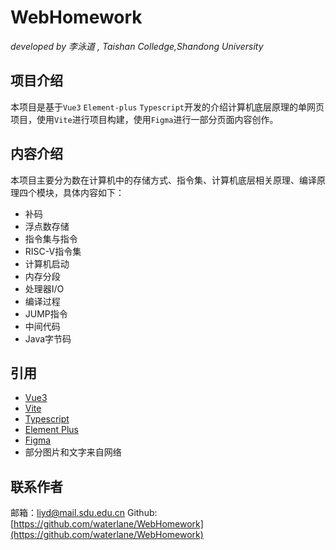 

# WebHomework

*developed by 李泳道 , Taishan Colledge,Shandong University*

## 项目介绍

本项目是基于`Vue3` `Element-plus` `Typescript`开发的介绍计算机底层原理的单网页项目，使用`Vite`进行项目构建，使用`Figma`进行一部分页面内容创作。

## 内容介绍
本项目主要分为数在计算机中的存储方式、指令集、计算机底层相关原理、编译原理四个模块，具体内容如下：
* 补码
* 浮点数存储
* 指令集与指令
* RISC-V指令集
* 计算机启动
* 内存分段
* 处理器I/O
* 编译过程
* JUMP指令
* 中间代码
* Java字节码

## 引用
* [Vue3](https://cn.vuejs.org/)
* [Vite](https://cn.vitejs.dev/)
* [Typescript](https://www.typescriptlang.org/)
* [Element Plus](https://element-plus.org/)
* [Figma](https://www.figma.com/)
* 部分图片和文字来自网络

## 联系作者
邮箱：liyd@mail.sdu.edu.cn
Github:[https://github.com/waterlane/WebHomework](https://github.com/waterlane/WebHomework)
